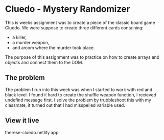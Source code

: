 # Cluedo - Mystery Randomizer

This is weeks assignment was to create a piece of the classic board game Cluedo. We were suppose to create three different cards containing: 
- a killer, 
- a murder weapon,
- and aroom where the murder took place. 

The purpose of this assignment was to practice on how to create arrays and objects and connect them to the DOM. 


## The problem

The problem I run into this week was when I started to work with red and black level. I found it hard to create the shuffle weapon function, I recieved undefind message first. I solve the problem by trubbleshoot this with my classmate, it turned out that I had misspelled variable used. 

## View it live

therese-cluedo.netlify.app


